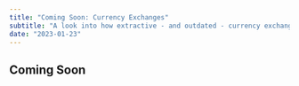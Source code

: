 ```yaml
---
title: "Coming Soon: Currency Exchanges"
subtitle: "A look into how extractive - and outdated - currency exchanges are... and why they will soon cease to exist"
date: "2023-01-23"
---
```


## Coming Soon